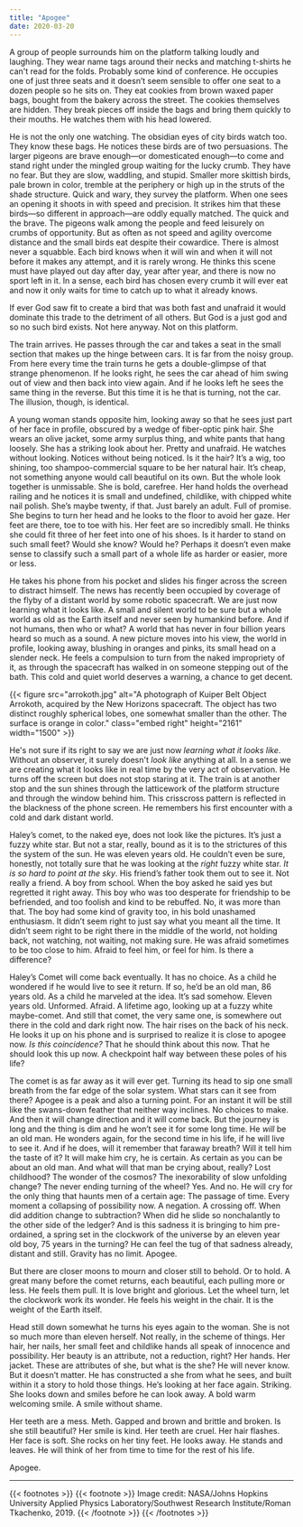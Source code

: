 ```yaml
---
title: "Apogee"
date: 2020-03-20
---
```


A group of people surrounds him on the platform talking loudly and laughing. They wear name tags around their necks and matching t-shirts he can't read for the folds. Probably some kind of conference. He occupies one of just three seats and it doesn’t seem sensible to offer one seat to a dozen people so he sits on. They eat cookies from brown waxed paper bags, bought from the bakery across the street. The cookies themselves are hidden. They break pieces off inside the bags and bring them quickly to their mouths. He watches them with his head lowered.

He is not the only one watching. The obsidian eyes of city birds watch too. They know these bags. He notices these birds are of two persuasions. The larger pigeons are brave enough—or domesticated enough—to come and stand right under the mingled group waiting for the lucky crumb. They have no fear. But they are slow, waddling, and stupid. Smaller more skittish birds, pale brown in color, tremble at the periphery or high up in the struts of the shade structure. Quick and wary, they survey the platform. When one sees an opening it shoots in with speed and precision. It strikes him that these birds—so different in approach—are oddly equally matched. The quick and the brave. The pigeons walk among the people and feed leisurely on crumbs of opportunity. But as often as not speed and agility overcome distance and the small birds eat despite their cowardice. There is almost never a squabble. Each bird knows when it will win and when it will not before it makes any attempt, and it is rarely wrong. He thinks this scene must have played out day after day, year after year, and there is now no sport left in it. In a sense, each bird has chosen every crumb it will ever eat and now it only waits for time to catch up to what it already knows.

If ever God saw fit to create a bird that was both fast and unafraid it would dominate this trade to the detriment of all others. But God is a just god and so no such bird exists. Not here anyway. Not on this platform.

The train arrives. He passes through the car and takes a seat in the small section that makes up the hinge between cars. It is far from the noisy group. From here every time the train turns he gets a double-glimpse of that strange phenomenon. If he looks right, he sees the car ahead of him swing out of view and then back into view again. And if he looks left he sees the same thing in the reverse. But this time it is he that is turning, not the car. The illusion, though, is identical.

A young woman stands opposite him, looking away so that he sees just part of her face in profile, obscured by a wedge of fiber-optic pink hair. She wears an olive jacket, some army surplus thing, and white pants that hang loosely. She has a striking look about her. Pretty and unafraid. He watches without looking. Notices without being noticed. Is it the hair? It’s a wig, too shining, too shampoo-commercial square to be her natural hair. It’s cheap, not something anyone would call beautiful on its own. But the whole look together is unmissable. She is bold, carefree. Her hand holds the overhead railing and he notices it is small and undefined, childlike, with chipped white nail polish. She’s maybe twenty, if that. Just barely an adult. Full of promise. She begins to turn her head and he looks to the floor to avoid her gaze. Her feet are there, toe to toe with his. Her feet are so incredibly small. He thinks she could fit three of her feet into one of his shoes. Is it harder to stand on such small feet? Would she know? Would he? Perhaps it doesn’t even make sense to classify such a small part of a whole life as harder or easier, more or less.

He takes his phone from his pocket and slides his finger across the screen to distract himself. The news has recently been occupied by coverage of the flyby of a distant world by some robotic spacecraft. We are just now learning what it looks like. A small and silent world to be sure but a whole world as old as the Earth itself and never seen by humankind before. And if not humans, then who or what? A world that has never in four billion years heard so much as a sound. A new picture moves into his view, the world in profile, looking away, blushing in oranges and pinks, its small head on a slender neck. He feels a compulsion to turn from the naked impropriety of it, as through the spacecraft has walked in on someone stepping out of the bath. This cold and quiet world deserves a warning, a chance to get decent.

{{< figure src="arrokoth.jpg"
    alt="A photograph of Kuiper Belt Object Arrokoth, acquired by the New Horizons spacecraft. The object has two distinct roughly spherical lobes, one somewhat smaller than the other. The surface is orange in color."
    class="embed right"
    height="2161"
    width="1500" >}}

He's not sure if its right to say we are just now *learning what it looks like*. Without an observer, it surely doesn't *look like* anything at all. In a sense we are creating what it looks like in real time by the very act of observation. He turns off the screen but does not stop staring at it. The train is at another stop and the sun shines through the latticework of the platform structure and through the window behind him. This crisscross pattern is reflected in the blackness of the phone screen. He remembers his first encounter with a cold and dark distant world. 

Haley’s comet, to the naked eye, does not look like the pictures. It’s just a fuzzy white star. But not a star, really, bound as it is to the strictures of this the system of the sun. He was eleven years old. He couldn’t even be sure, honestly, not totally sure that he was looking at the *right* fuzzy white star. *It is so hard to point at the sky*. His friend’s father took them out to see it. Not really a friend. A boy from school. When the boy asked he said yes but regretted it right away. This boy who was too desperate for friendship to be befriended, and too foolish and kind to be rebuffed. No, it was more than that. The boy had some kind of gravity too, in his bold unashamed enthusiasm. It didn’t seem right to just say what you meant all the time. It didn’t seem right to be right there in the middle of the world, not holding back, not watching, not waiting, not making sure. He was afraid sometimes to be too close to him. Afraid to feel him, or feel for him. Is there a difference?

Haley’s Comet will come back eventually. It has no choice. As a child he wondered if he would live to see it return. If so, he’d be an old man, 86 years old. As a child he marveled at the idea. It’s sad somehow. Eleven years old. Unformed. Afraid. A lifetime ago, looking up at a fuzzy white maybe-comet. And still that comet, the very same one, is somewhere out there in the cold and dark right now. The hair rises on the back of his neck. He looks it up on his phone and is surprised to realize it is close to apogee now. *Is this coincidence?* That he should think about this now. That he should look this up now. A checkpoint half way between these poles of his life?

The comet is as far away as it will ever get. Turning its head to sip one small breath from the far edge of the solar system. What stars can it see from there? Apogee is a peak and also a turning point. For an instant it will be still like the swans-down feather that neither way inclines. No choices to make. And then it will change direction and it will come back. But the journey is long and the thing is dim and he won’t see it for some long time. He *will* be an old man. He wonders again, for the second time in his life, if he will live to see it. And if he does, will it remember that faraway breath? Will it tell him the taste of it? It will make him cry, he is certain. As certain as you can be about an old man. And what will that man be crying about, really? Lost childhood? The wonder of the cosmos? The inexorability of slow unfolding change? The never ending turning of the wheel? Yes. And no. He will cry for the only thing that haunts men of a certain age: The passage of time. Every moment a collapsing of possibility now. A negation. A crossing off. When did addition change to subtraction? When did he slide so nonchalantly to the other side of the ledger? And is this sadness it is bringing to him pre-ordained, a spring set in the clockwork of the universe by an eleven year old boy, 75 years in the turning? He can feel the tug of that sadness already, distant and still. Gravity has no limit. Apogee. 

But there are closer moons to mourn and closer still to behold.  Or to hold. A great many before the comet returns, each beautiful, each pulling more or less. He feels them pull. It is love bright and glorious. Let the wheel turn, let the clockwork work its wonder. He feels his weight in the chair. It is the weight of the Earth itself.

Head still down somewhat he turns his eyes again to the woman. She is not so much more than eleven herself. Not really, in the scheme of things. Her hair, her nails, her small feet and childlike hands all speak of innocence and possibility. Her beauty is an attribute, not a reduction, right? Her hands. Her jacket. These are attributes of she, but what is the she? He will never know. But it doesn’t matter. He has constructed a she from what he sees, and built within it a story to hold those things. He’s looking at her face again. Striking. She looks down and smiles before he can look away. A bold warm welcoming smile. A smile without shame.

Her teeth are a mess. Meth. Gapped and brown and brittle and broken. Is she still beautiful? Her smile is kind. Her teeth are cruel. Her hair flashes. Her face is soft. She rocks on her tiny feet. He looks away. He stands and leaves. He will think of her from time to time for the rest of his life.

Apogee.

***

{{< footnotes >}}
{{< footnote >}}
Image credit: NASA/Johns Hopkins University Applied Physics Laboratory/Southwest Research Institute/Roman Tkachenko, 2019.
{{< /footnote >}}
{{< /footnotes >}}

